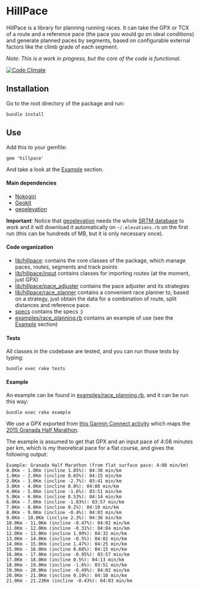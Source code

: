 # HillPace

HillPace is a library for planning running races. It can take the GPX or TCX of a route and a reference pace (the pace you would go on ideal conditions) and generate planned paces by segments, based on configurable external factors like the climb grade of each segment.

_Note: This is a work in progress, but the core of the code is functional._

[![Code Climate](https://codeclimate.com/github/juanramirez/hillpace/badges/gpa.svg)](https://codeclimate.com/github/juanramirez/hillpace)

## Installation

Go to the root directory of the package and run:
```
bundle install
```

## Use

Add this to your gemfile:
```
gem 'hillpace'
```
And take a look at the [Example](README.md####example) section.

#### Main dependencies

* [Nokogiri](http://www.nokogiri.org/)
* [Geokit](https://github.com/geokit/geokit)
* [geoelevation](https://github.com/tkrajina/geoelevations)

**Important**: Notice that [geoelevation](https://github.com/tkrajina/geoelevations) needs the whole [SRTM database](https://en.wikipedia.org/wiki/Shuttle_Radar_Topography_Mission) to work and it will download it automatically on `~/.elevations.rb` on the first run (this can be hundreds of MB, but it is only necessary once).

#### Code organization

* [lib/hillpace](lib/hillpace): contains the core classes of the package, which manage paces, routes, segments and track points
* [lib/hillpace/input](lib/hillpace/input) contains classes for importing routes (at the moment, just GPX)
* [lib/hillpace/pace_adjuster](lib/hillpace/pace_adjuster) contains the pace adjuster and its strategies
* [lib/hillpace/race_planner](lib/hillpace/race_planner) contains a convenient race planner to, based on a strategy, just obtain the data for a combination of route, split distances and reference pace.
* [specs](specs) contains the specs :)
* [examples/race_planning.rb](example/race_planning.rb) contains an example of use (see the [Example](README.md####example) section)

#### Tests

All classes in the codebase are tested, and you can run those tests by typing:
```
bundle exec rake tests
```

#### Example

An example can be found in [examples/race_planning.rb](race_planning.rb), and it can be run this way:
```
bundle exec rake example
```

We use a GPX exported from [this Garmin Connect activity](https://connect.garmin.com/modern/activity/770166012) which maps the [2015 Granada Half Marathon](http://www.granada.es/inet/MediaMaraton.nsf/xnotweb/3F5884FDDFD1A9EDC1257E43004048B9?open).

The example is assumed to get that GPX and an input pace of 4:08 minutes per km, which is my theoretical pace for a flat course, and gives the following output:

```
Example: Granada Half Marathon (from flat surface pace: 4:08 min/km)
0.0Km - 1.0Km (incline 1.85%): 04:30 min/km
1.0Km - 2.0Km (incline 0.65%): 04:15 min/km
2.0Km - 3.0Km (incline -2.7%): 03:41 min/km
3.0Km - 4.0Km (incline 0.0%): 04:08 min/km
4.0Km - 5.0Km (incline -1.6%): 03:51 min/km
5.0Km - 6.0Km (incline 0.53%): 04:14 min/km
6.0Km - 7.0Km (incline -1.03%): 03:57 min/km
7.0Km - 8.0Km (incline 0.2%): 04:10 min/km
8.0Km - 9.0Km (incline -0.4%): 04:03 min/km
9.0Km - 10.0Km (incline 2.3%): 04:36 min/km
10.0Km - 11.0Km (incline -0.47%): 04:02 min/km
11.0Km - 12.0Km (incline -0.31%): 04:04 min/km
12.0Km - 13.0Km (incline 1.99%): 04:32 min/km
13.0Km - 14.0Km (incline -0.5%): 04:02 min/km
14.0Km - 15.0Km (incline 1.47%): 04:25 min/km
15.0Km - 16.0Km (incline 0.68%): 04:15 min/km
16.0Km - 17.0Km (incline -0.95%): 03:57 min/km
17.0Km - 18.0Km (incline 0.5%): 04:13 min/km
18.0Km - 19.0Km (incline -1.6%): 03:51 min/km
19.0Km - 20.0Km (incline -0.49%): 04:02 min/km
20.0Km - 21.0Km (incline 0.19%): 04:10 min/km
21.0Km - 21.23Km (incline -0.43%): 04:03 min/km
```
